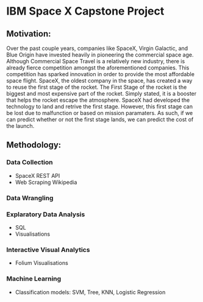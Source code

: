 # IBM Space X Capstone Project

## Motivation:
Over the past couple years, companies like SpaceX, Virgin Galactic, and Blue Origin have invested heavily in pioneering the commercial space age. Although Commercial Space Travel is a relatively new industry, there is already fierce competition amongst the aforementioned companies.
This competition has sparked innovation in order to provide the most affordable space flight. SpaceX, the oldest company in the space, has created a way to reuse the first stage of the rocket. The First Stage of the rocket is the biggest and most expensive part of the rocket. Simply stated, it is a booster that helps the rocket escape the atmosphere. SpaceX had developed the technology to land and retrive the first stage.
However, this first stage can be lost due to malfunction or based on mission paramaters. As such, if we can predict whether or not the first stage lands, we can predict the cost of the launch.

## Methodology:
### Data Collection
* SpaceX REST API
* Web Scraping Wikipedia
### Data Wrangling
### Explaratory Data Analysis
* SQL
* Visualisations
### Interactive Visual Analytics
* Folium Visualisations
### Machine Learning
* Classification models: SVM, Tree, KNN, Logistic Regression
